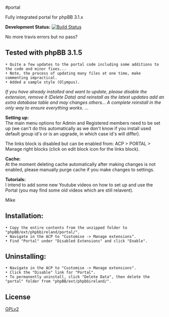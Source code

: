 #portal

Fully integrated portal for phpBB 3.1.x

**Development Status:** [![Build Status](https://travis-ci.org/phpbbireland/portal.svg)](https://travis-ci.org/phpbbireland/portal)

No more travis errors but no pass?

## Tested with phpBB 3.1.5
    • Quite a few updates to the portal code including some additions to the code and minor fixes...
    • Note, the process of updating many files at one time, make commenting impractical.
    • Added a sample style (Olympus).  
  
*If you have already installed and want to update, please disable the extension, remove it (Delete Data) and reinstall as the latest updates add an extra database table and may changes others... A complete reinstall in the only way to ensure everything works.*
...  

**Setting up:**  
The main menu options for Admin and Registered members need to be set up (we can't do this automatically as we don't know if you install used default group id's or is an upgrade, in which case id's will differ).  

The links block is disabled but can be enabled from: ACP > PORTAL > Manage right blocks (click on edit block icon for the links block).  

**Cache:**  
At the moment deleting cache automatically after making changes is not enabled, please manually purge cache if you make changes to settings.  

**Tutorials:**  
I intend to add some new Youtube videos on how to set up and use the Portal (you may find some old videos which are still relavent).  

Mike

## Installation:
    • Copy the entire contents from the unzipped folder to "phpBB/ext/phpbbireland/portal/".
    • Navigate in the ACP to "Customise -> Manage extensions".
    • Find "Portal" under "Disabled Extensions" and click "Enable".

## Uninstalling:
    • Navigate in the ACP to "Customise -> Manage extensions".
    • Click the "Disable" link for "Portal".
    • To permanently uninstall, click "Delete Data", then delete the "portal" folder from "phpBB/ext/phpbbireland/".

## License

[GPLv2](license.txt)
